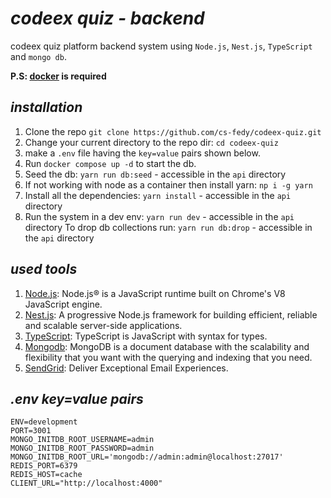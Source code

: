 # _**codeex quiz - backend**_

codeex quiz platform backend system using `Node.js`, `Nest.js`, `TypeScript` and `mongo db`.

**P.S: [docker](https://www.docker.com/) is required**

## _**installation**_

1. Clone the repo `git clone https://github.com/cs-fedy/codeex-quiz.git`
2. Change your current directory to the repo dir: `cd codeex-quiz`
3. make a `.env` file having the `key=value` pairs shown below.
4. Run `docker compose up -d` to start the db.
5. Seed the db: `yarn run db:seed` - accessible in the `api` directory
6. If not working with node as a container then install yarn: `np i -g yarn`
7. Install all the dependencies: `yarn install` - accessible in the `api` directory
8. Run the system in a dev env: `yarn run dev` - accessible in the `api` directory
   To drop db collections run: `yarn run db:drop` - accessible in the `api` directory

## _**used tools**_

1. [Node.js](https://nodejs.org/en/): Node.js® is a JavaScript runtime built on Chrome's V8 JavaScript engine.
2. [Nest.js](https://nestjs.com/): A progressive Node.js framework for building efficient, reliable and scalable server-side applications.
3. [TypeScript](https://www.typescriptlang.org/): TypeScript is JavaScript with syntax for types.
4. [Mongodb](https://www.mongodb.com/): MongoDB is a document database with the scalability and flexibility that you want with the querying and indexing that you need.
5. [SendGrid](https://sendgrid.com/): Deliver Exceptional Email Experiences.

## _**.env key=value pairs**_

```
ENV=development
PORT=3001
MONGO_INITDB_ROOT_USERNAME=admin
MONGO_INITDB_ROOT_PASSWORD=admin
MONGO_INITDB_ROOT_URL='mongodb://admin:admin@localhost:27017'
REDIS_PORT=6379
REDIS_HOST=cache
CLIENT_URL="http://localhost:4000"
```
